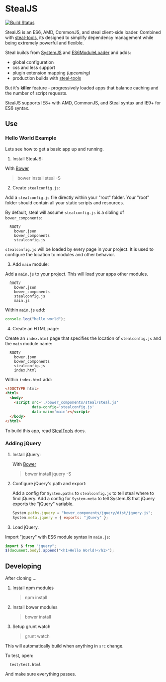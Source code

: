 # StealJS

[![Build Status](https://travis-ci.org/bitovi/steal.svg?branch=master)](https://travis-ci.org/bitovi/steal)

StealJS is an ES6, AMD, CommonJS, and steal client-side loader. Combined with 
[steal-tools](https://github.com/bitovi/steal-tools/tree/systemjs), its designed
to simplify dependency management while being extremely powerful and flexible.

Steal builds from [SystemJS](https://github.com/systemjs/systemjs) and 
[ES6ModuleLoader](https://github.com/ModuleLoader/es6-module-loader) and adds:

 - global configuration
 - css and less support
 - plugin extension mapping _(upcoming)_
 - production builds with [steal-tools](https://github.com/bitovi/steal-tools)

But it's __killer__ feature - progressively loaded apps that balance caching and the 
number of script requests.

StealJS supports IE8+ with AMD, CommonJS, and Steal syntax and IE9+ for ES6 syntax.

## Use

### Hello World Example

Lets see how to get a basic app up and running.

1. Install StealJS:
  
  With [Bower](http://bower.io/)

  > bower install steal -S

2. Create `stealconfig.js`:

  Add a `stealconfig.js` file directly within your "root" folder. Your
  "root" folder should contain all your static scripts and resources.
  
  By default, steal will assume `stealconfig.js` is a sibling of `bower_components`:

      ROOT/
        bower.json
        bower_components
        stealconfig.js
    
  `stealconfig.js` will be loaded by every page in your project.  It is used to configure
  the location to modules and other behavior.    
    
3. Add `main` module:

  Add a `main.js` to your project. This will load your apps other modules.
  
      ROOT/
        bower.json
        bower_components
        stealconfig.js
        main.js
      
  Within `main.js` add:
  
  ```js
  console.log("hello world");
  ```
 
4. Create an HTML page:

  Create an `index.html` page that specifies the location of `stealconfig.js` and
  the `main` module name:
  
      ROOT/
        bower.json
        bower_components
        stealconfig.js
        index.html

  Within `index.html` add:

  ```html
  <!DOCTYPE html>
  <html>
    <body>
      <script src='./bower_components/steal/steal.js'
              data-config='stealconfig.js'
              data-main='main'></script>
    </body>
  </html>
  ```
  
  To build this app, read [StealTools](https://github.com/bitovi/steal-tools/tree/systemjs) docs.


### Adding jQuery

1. Install jQuery:
   
   With [Bower](http://bower.io/)
   
   > bower install jquery -S

2. Configure jQuery's path and export:

   Add a config for `System.paths` to `stealconfig.js` to tell steal where to find
   jQuery. Add a config for `System.meta` to tell SystemJS that jQuery exports the "jQuery"
   variable.
   
   ```js
   System.paths.jquery = "bower_components/jquery/dist/jquery.js";
   System.meta.jquery = { exports: "jQuery" };
   ```

3. Load jQuery.
  
  Import "jquery" with ES6 module syntax in `main.js`:
  
  ```js
  import $ from "jquery";
  $(document.body).append("<h1>Hello World!</h1>");
  ```


## Developing

After cloning ...

1.  Install npm modules
  
    > npm install
 
2. Install bower modules
  
    > bower install
    
3. Setup grunt watch
  
    > grunt watch
    
  This will automatically build when anything in `src` change.  
  
  To test, open:

      test/test.html
      
  And make sure everything passes.

